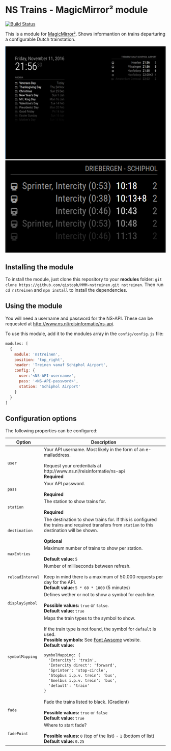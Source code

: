 # NS Trains - MagicMirror² module

[![Build Status](https://travis-ci.org/qistoph/MMM-nstreinen.svg?branch=master)](https://travis-ci.org/qistoph/MMM-nstreinen)

This is a module for [MagicMirror²](https://github.com/MichMich/MagicMirror).
Shows informantion on trains departuring a configurable Dutch trainstation.

![Example Visualization](.previews/nstreinen.png)
![Example Visualization with destination](.previews/nstreinen-destination.png)

## Installing the module

To install the module, just clone this repository to your __modules__ folder:
`git clone https://github.com/qistoph/MMM-nstreinen.git nstreinen`.
Then run `cd nstreinen` and `npm install` to install the dependencies.

## Using the module

You will need a username and password for the NS-API.
These can be requested at <http://www.ns.nl/reisinformatie/ns-api>.

To use this module, add it to the modules array in the `config/config.js` file:

```javascript
modules: [
  {
    module: 'nstreinen',
    position: 'top_right',
    header: 'Treinen vanaf Schiphol Airport',
    config: {
      user:'<NS-API-username>',
      pass: '<NS-API-password>',
      station: 'Schiphol Airport'
    }
  }
]
```

## Configuration options

The following properties can be configured:

<table width="100%">
  <thead>
    <tr>
      <th>Option</th>
      <th width="100%">Description</th>
    </tr>
  </thead>
  <tbody>
    <tr>
      <td><code>user</code></td>
      <td>Your API username. Most likely in the form of an e-mailaddress.<br>
      <br>Request your credentials at http://www.ns.nl/reisinformatie/ns-api
      <br><b>Required</b></td>
    </tr>
    <tr>
      <td><code>pass</code></td>
      <td>Your API password.<br>
      <br><b>Required</b></td>
    </tr>
    <tr>
      <td><code>station</code></td>
      <td>The station to show trains for.<br>
      <br><b>Required</b></td>
    </tr>
    <tr>
      <td><code>destination</code></td>
      <td>The destination to show trains for. If this is configured the trains
        and required transfers from <code>station</code> to this destination will
        be shown.<br>
      <br><b>Optional</b></td>
    </tr>
    <tr>
      <td><code>maxEntries</code></td>
      <td>Maximum number of trains to show per station.<br>
      <br><b>Default value:</b> <code>5</code></td>
    </tr>
    <tr>
      <td><code>reloadInterval</code></td>
      <td>Number of milliseconds between refresh.<br>
      <br>Keep in mind there is a maximum of 50.000 requests per day for the API.
      <br><b>Default value:</b> <code>5 * 60 * 1000</code> (5 minutes)</td>
    </tr>
    <tr>
      <td><code>displaySymbol</code></td>
      <td>Defines wether or not to show a symbol for each line.<br>
      <br><b>Possible values:</b> <code>true</code> or <code>false</code>.
      <br><b>Default value:</b> <code>true</code></td>
    </tr>
    <tr>
      <td><code>symbolMapping</code></td>
      <td>Maps the train types to the symbol to show.<br>
      <br>If the train type is not found, the symbol for
        <code>default</code> is used.
      <br><b>Possible symbols:</b>
        See <a href="http://fontawesome.io/icons/" target="_blank">Font Awsome</a>
        website.
      <br><b>Default value:</b><br><pre><code>symbolMapping: {
  'Intercity': 'train',
  'Intercity direct': 'forward',
  'Sprinter': 'stop-circle',
  'Stopbus i.p.v. trein': 'bus',
  'Snelbus i.p.v. trein': 'bus',
  'default': 'train'
}</pre></code>
      </td>
    </tr>
    <tr>
      <td><code>fade</code></td>
      <td>Fade the trains listed to black. (Gradient)<br>
        <br><b>Possible values:</b> <code>true</code> or <code>false</code>
        <br><b>Default value:</b> <code>true</code>
      </td>
    </tr>
    <tr>
      <td><code>fadePoint</code></td>
      <td>Where to start fade?<br>
        <br><b>Possible values:</b>
          <code>0</code> (top of the list) -
          <code>1</code> (bottom of list)
        <br><b>Default value:</b> <code>0.25</code>
      </td>
    </tr>
  </tbody>
</table>
